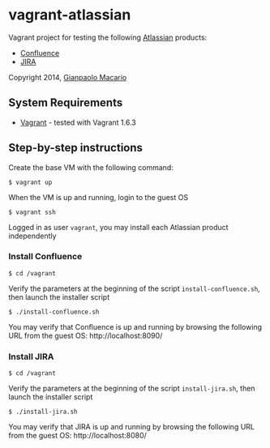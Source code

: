 vagrant-atlassian
=================

Vagrant project for testing the following [Atlassian](https://www.atlassian.com/) products:
* [Confluence](https://www.atlassian.com/software/confluence)
* [JIRA](https://www.atlassian.com/get-jira)

Copyright 2014, [Gianpaolo Macario](http://gmacario.github.io/)

System Requirements
-------------------

* [Vagrant](http://www.vagrantup.com/) - tested with Vagrant 1.6.3

Step-by-step instructions
-------------------------

Create the base VM with the following command:

    $ vagrant up
    
When the VM is up and running, login to the guest OS

    $ vagrant ssh
    
Logged in as user `vagrant`, you may install each Atlassian product independently

### Install Confluence

    $ cd /vagrant
    
Verify the parameters at the beginning of the script `install-confluence.sh`, then launch the installer script

    $ ./install-confluence.sh
    
You may verify that Confluence is up and running by browsing the following URL from the guest OS: http://localhost:8090/

### Install JIRA

    $ cd /vagrant

Verify the parameters at the beginning of the script `install-jira.sh`, then launch the installer script

    $ ./install-jira.sh

You may verify that JIRA is up and running by browsing the following URL from the guest OS: http://localhost:8080/
